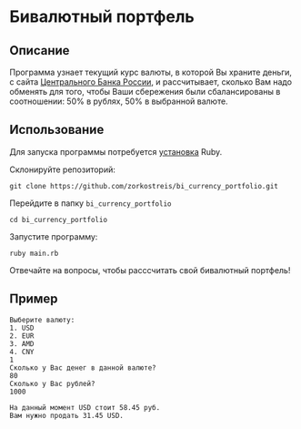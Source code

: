 # Бивалютный портфель

## Описание
Программа узнает текущий курс валюты, в которой Вы храните деньги, с сайта [Центрального Банка России](https://www.cbr.ru/currency_base/daily/), и рассчитывает, сколько Вам надо обменять для того, чтобы Ваши сбережения были сбалансированы в соотношении: 50% в рублях, 50% в выбранной валюте.

## Использование

Для запуска программы потребуется [установка](https://www.ruby-lang.org/ru/documentation/installation/) Ruby.

Склонируйте репозиторий:

```
git clone https://github.com/zorkostreis/bi_currency_portfolio.git
```

Перейдите в папку `bi_currency_portfolio`

```
cd bi_currency_portfolio
```

Запустите программу:

```
ruby main.rb
```

Отвечайте на вопросы, чтобы расссчитать свой бивалютный портфель!


## Пример

```
Выберите валюту:
1. USD
2. EUR
3. AMD
4. CNY
1
Сколько у Вас денег в данной валюте?
80
Сколько у Вас рублей?
1000

На данный момент USD стоит 58.45 руб.
Вам нужно продать 31.45 USD.
```
